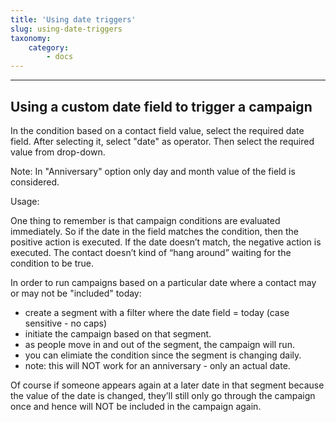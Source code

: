 ```yaml
---
title: 'Using date triggers'
slug: using-date-triggers
taxonomy:
    category:
        - docs
---
```


---------------------
## Using a custom date field to trigger a campaign

In the condition based on a contact field value, select the required date field. After selecting it, select "date" as operator.
Then select the required value from drop-down.

Note: In "Anniversary" option only day and month value of the field is considered.

Usage:

One thing to remember is that campaign conditions are evaluated immediately.  So if the date in the field matches the condition, then the positive action is executed.  If the date doesn’t match, the negative action is executed.   The contact doesn’t kind of “hang around” waiting for the condition to be true.

In order to run campaigns based on a particular date where a contact may or may not be "included" today:
- create a segment with a filter where the date field = today (case sensitive - no caps)
- initiate the campaign based on that segment.
- as people move in and out of the segment, the campaign will run.
- you can elimiate the condition since the segment is changing daily.
- note:  this will NOT work for an anniversary - only an actual date.

Of course if someone appears again at a later date in that segment because the value of the date is changed, they’ll still only go through the campaign once and hence will NOT be included in the campaign again.
